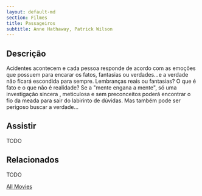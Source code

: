 ```yaml
---
layout: default-md
section: Filmes
title: Passageiros
subtitle: Anne Hathaway, Patrick Wilson
---
```


## Descrição
Acidentes acontecem e cada pessoa responde de acordo com as emoções que possuem para encarar os fatos, fantasias ou verdades...e a verdade não ficará escondida para sempre. Lembranças reais ou fantasias? O que é fato  e o que não é realidade? Se a "mente engana a mente", só uma investigação sincera , meticulosa e sem preconceitos poderá encontrar o fio da meada para sair do labirinto de dúvidas. Mas também pode ser perigoso buscar a verdade...

## Assistir
TODO

## Relacionados
TODO


<a href="/movies" class="button">All Movies</a>